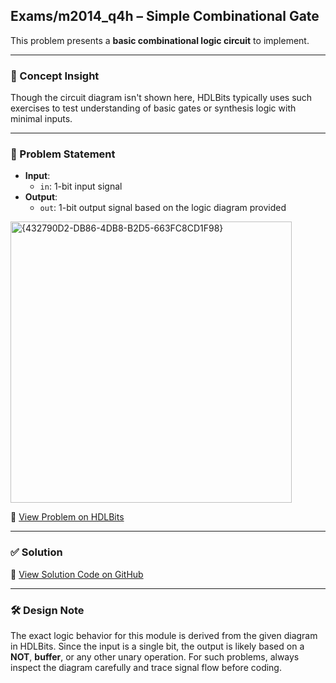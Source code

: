 ## Exams/m2014_q4h – Simple Combinational Gate

This problem presents a **basic combinational logic circuit** to implement.

---

### 🧠 Concept Insight  
Though the circuit diagram isn't shown here, HDLBits typically uses such exercises to test understanding of basic gates or synthesis logic with minimal inputs.

---

### 📘 Problem Statement  
- **Input**:  
  - `in`: 1-bit input signal  
- **Output**:  
  - `out`: 1-bit output signal based on the logic diagram provided

<img width="450" alt="{432790D2-DB86-4DB8-B2D5-663FC8CD1F98}" src="https://github.com/user-attachments/assets/939c8c3f-7ce0-4385-911f-346a2897512c" />

🔗 [View Problem on HDLBits](https://hdlbits.01xz.net/wiki/Exams/m2014_q4h)

---

### ✅ Solution  
📄 [View Solution Code on GitHub](https://github.com/EswarAdithya011/HDLBits/blob/main/Problem%20Sets/3.%20Circuits/3.4%20Exams/m2014_q4h.v)

---

### 🛠 Design Note  
The exact logic behavior for this module is derived from the given diagram in HDLBits. Since the input is a single bit, the output is likely based on a **NOT**, **buffer**, or any other unary operation. For such problems, always inspect the diagram carefully and trace signal flow before coding.
